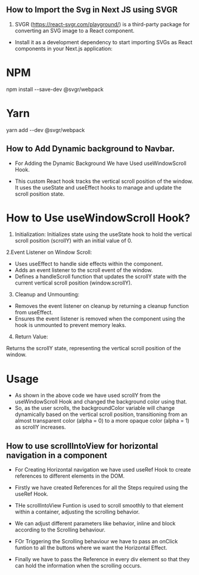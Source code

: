 ## How to Import the Svg in Next JS using SVGR 

1. SVGR (https://react-svgr.com/playground/) is a third-party package for converting an SVG image to a React component.

+ Install it as a development dependency to start importing SVGs as React components in your Next.js application:

# NPM
npm install --save-dev @svgr/webpack

# Yarn 
yarn add --dev @svgr/webpack

## How to Add Dynamic background to Navbar.
- For Adding the Dynamic Background We have Used useWindowScroll Hook. 

- This custom React hook tracks the vertical scroll position of the window. It uses the useState and useEffect hooks to manage and update the scroll position state.

# How to Use useWindowScroll Hook?

1. Initialization: Initializes state using the useState hook to hold the vertical scroll position (scrollY) with an initial value of 0.


2.Event Listener on Window Scroll:

- Uses useEffect to handle side effects within the component.
- Adds an event listener to the scroll event of the window.
- Defines a handleScroll function that updates the scrollY state with the current vertical scroll position (window.scrollY).

3. Cleanup and Unmounting:

- Removes the event listener on cleanup by returning a cleanup function from useEffect.
- Ensures the event listener is removed when the component using the hook is unmounted to prevent memory leaks.

4. Return Value:

Returns the scrollY state, representing the vertical scroll position of the window.

# Usage 
 <!-- const scrollY = useWindowScroll();
    const backgroundColor = `rgba(0,0,0,${scrollY / 1000})`; -->

- As shown in the above code we have used scrollY from the useWindowScroll Hook and changed the background color using that.
- So, as the user scrolls, the backgroundColor variable will change dynamically based on the vertical scroll position, transitioning from an almost transparent color (alpha = 0) to a more opaque color (alpha = 1) as scrollY increases.

## How to use scrollIntoView for horizontal navigation in a component

- For Creating Horizontal navigation we have used useRef Hook to create references to different elements in the DOM.

- Firstly we have created References for all the Steps required using the useRef Hook.
- THe scrollIntoView Funtion is used to scroll smoothly to that element within a container, adjusting the scrolling behavior.
- We can adjust different parameters like behavior, inline and block according to the Scrolling behaviour.
- FOr Triggering the Scrolling behaviour we have to pass an onClick funtion to all the buttons where we want the Horizontal Effect.
- Finally we have to pass the Reference in every div element so that they can hold the information when the scrolling occurs.
